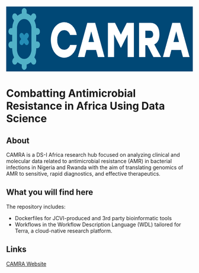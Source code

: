 <p align="center">
  <img height="175" src="Images/camra-blue-logo.png">
</p>

# Combatting Antimicrobial Resistance in Africa Using Data Science

## About 
CAMRA is a DS-I Africa research hub focused on analyzing clinical and molecular data related to antimicrobial resistance (AMR) in bacterial infections in Nigeria and Rwanda with the aim of translating genomics of AMR to sensitive, rapid diagnostics, and effective therapeutics.

## What you will find here
The repository includes:
-  Dockerfiles for JCVI-produced and 3rd party bioinformatic tools
-  Workflows in the Workflow Description Language (WDL) tailored for Terra, a cloud-native research platform.

## Links
[CAMRA Website](https://camra.acegid.org/)
